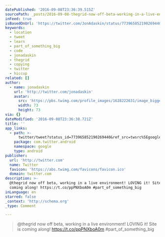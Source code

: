 ```yaml
---
datePublished: '2016-09-08T23:36:39.515Z'
sourcePath: _posts/2016-09-08-thegrid-now-off-beta-working-in-a-live-environment-loving.md
inFeed: true
isBasedOnUrl: 'https://twitter.com/JonAdaskin/status/773965852190269440'
keywords:
  - location
  - tweet
  - learn
  - part_of_something_big
  - code
  - jonadaskin
  - thegrid
  - copying
  - twitter
  - hiccup
related: []
author:
  - name: jonadaskin
    url: 'http://twitter.com/jonadaskin'
    avatar:
      src: 'https://pbs.twimg.com/profile_images/1628222631/image_bigger.jpg'
      width: 73
      height: 73
via: {}
dateModified: '2016-09-08T23:36:38.721Z'
title: ''
app_links:
  - path: >-
      twitter/tweet?status_id=773965852190269440&ref_src=twsrc%5Egoogle%7Ctwcamp%5Eandroidseo%7Ctwgr%5Estatus%7Ctwterm%5E773965852190269440
    package: com.twitter.android
    namespace: google
    type: android
publisher:
  url: 'http://twitter.com'
  name: Twitter
  favicon: 'https://abs.twimg.com/favicons/favicon.ico'
  domain: twitter.com
description: >-
  @thegrid now off beta, working in a live environment! LOVING it! Site is
  coming along! https://t.co/ppPNXboA0m #part_of_something_big
inLanguage: en
starred: false
_context: 'http://schema.org'
_type: Comment

---
```

> @thegrid now off beta, working in a live environment! LOVING it! Site is coming along! https://t.co/ppPNXboA0m \#part\_of\_something\_big